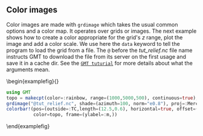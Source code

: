 ## Color images

Color images are made with ``grdimage`` which takes the usual common options and a color map.
It operates over grids or images. The next example shows how to create a color appropriate for
the grid's *z* range, plot the image and add a color scale. We use here the ``data`` keyword
to tell the program to load the grid from a file. The ``@`` before the *tut_relief.nc* file
name instructs GMT to download the file from its server on the first usage and save it in a
cache dir. See the [`GMT tuturial`](http://docs.generic-mapping-tools.org/latest/GMT_Tutorial.html#color-images)
for more details about what the arguments mean.

\begin{examplefig}{}
```julia
using GMT
topo = makecpt(color=:rainbow, range=(1000,5000,500), continuous=true);
grdimage("@tut_relief.nc", shade=(azimuth=100, norm="e0.8"), proj=:Mercator, frame=:a, color=topo)
colorbar!(pos=(outside=:TC,length=(12.5,0.6), horizontal=true, offset=(0,1.0)),
          color=topo, frame=(ylabel=:m,))
```
\end{examplefig}

